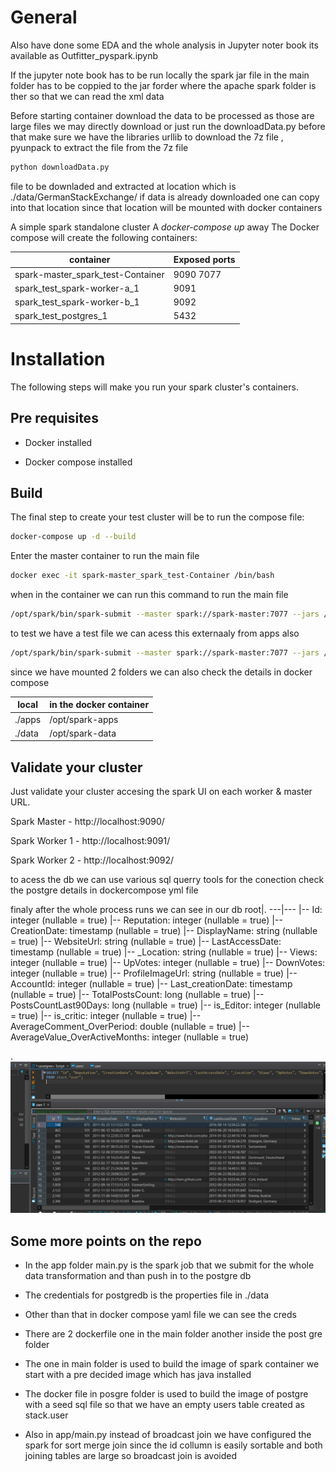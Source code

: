 # General

Also have done some EDA and the whole analysis in Jupyter noter book its available as Outfitter_pyspark.ipynb

If the jupyter note book has to be run locally the spark jar file in the main folder has to be coppied to the jar forder where the apache spark folder is ther so that we can read the xml data




Before starting container download the data to be processed as those are large files we may directly download or just run the downloadData.py
before that make sure we have the libraries urllib to download the 7z file , pyunpack to extract the file from the 7z file
```sh
python downloadData.py
```
file to be downladed and extracted at location which is ./data/GermanStackExchange/  if data is already downloaded one can copy into that location since that location will be mounted with docker containers

A simple spark standalone cluster  A *docker-compose up* away 
The Docker compose will create the following containers:

container|Exposed ports
---|---
spark-master_spark_test-Container|9090 7077
spark_test_spark-worker-a_1|9091
spark_test_spark-worker-b_1|9092
spark_test_postgres_1|5432

# Installation

The following steps will make you run your spark cluster's containers.

## Pre requisites

* Docker installed

* Docker compose  installed



## Build

The final step to create your test cluster will be to run the compose file:

```sh
docker-compose up -d --build

```
Enter the master container to run the main file

```sh
docker exec -it spark-master_spark_test-Container /bin/bash
```

when in the container we can run this command to run the main file

```sh
/opt/spark/bin/spark-submit --master spark://spark-master:7077 --jars /opt/spark-apps/postgresql-42.2.22.jar --driver-memory 1G --executor-memory 1G /opt/spark-apps/main.py
```

to test we have a test file we can acess this externaaly from apps also

```sh
/opt/spark/bin/spark-submit --master spark://spark-master:7077 --jars /opt/spark-apps/postgresql-42.2.22.jar --driver-memory 1G --executor-memory 1G /opt/spark-apps/test.py
```

since we have mounted 2 folders we can also check the details in docker compose

local|in the docker container
---|---
./apps|/opt/spark-apps
./data|/opt/spark-data

## Validate your cluster

Just validate your cluster accesing the spark UI on each worker & master URL.

Spark Master - http://localhost:9090/

Spark Worker 1 - http://localhost:9091/

Spark Worker 2 - http://localhost:9092/

to acess the db we can use various sql querry tools for the conection check the postgre details in dockercompose yml file

finaly after the whole process runs we can see in our db 
root|.
---|---
 |-- Id: integer (nullable = true)
 |-- Reputation: integer (nullable = true)
 |-- CreationDate: timestamp (nullable = true)
 |-- DisplayName: string (nullable = true)
 |-- WebsiteUrl: string (nullable = true)
 |-- LastAccessDate: timestamp (nullable = true)
 |-- _Location: string (nullable = true)
 |-- Views: integer (nullable = true)
 |-- UpVotes: integer (nullable = true)
 |-- DownVotes: integer (nullable = true)
 |-- ProfileImageUrl: string (nullable = true)
 |-- AccountId: integer (nullable = true)
 |-- Last_creationDate: timestamp (nullable = true)
 |-- TotalPostsCount: long (nullable = true)
 |-- PostsCountLast90Days: long (nullable = true)
 |-- is_Editor: integer (nullable = true)
 |-- is_critic: integer (nullable = true)
 |-- AverageComment_OverPeriod: double (nullable = true)
 |-- AverageValue_OverActiveMonths: integer (nullable = true)
 
 .
![snapshot Postgre](./readmeimage/db.PNG "Postgre snapshot")


## Some more points on the repo

* In the app folder main.py is the spark job that we submit for the whole data transformation and than push in to the postgre db
* The credentials for postgredb is the properties file in ./data
* Other than that in docker compose yaml file we can see the creds

* There are 2 dockerfile one in the main folder another inside the post gre folder

* The one in main folder is used to build the image of spark container we start with a pre decided image which has java installed

* The docker file in posgre folder is used to build the image of postgre with a seed sql file so that we have an empty users table created as stack.user

*  Also in app/main.py instead of broadcast join we have configured the spark for sort merge join  since the id collumn is easily sortable and both joining tables are large so broadcast join is avoided




